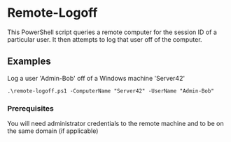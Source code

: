 # Remote-Logoff

This PowerShell script queries a remote computer for the session ID of a particular user.
It then attempts to log that user off of the computer.

## Examples 
Log a user 'Admin-Bob' off of a Windows machine 'Server42'
```
.\remote-logoff.ps1 -ComputerName "Server42" -UserName "Admin-Bob"
```
### Prerequisites
You will need administrator credentials to the remote machine and to be on the same domain (if applicable)
